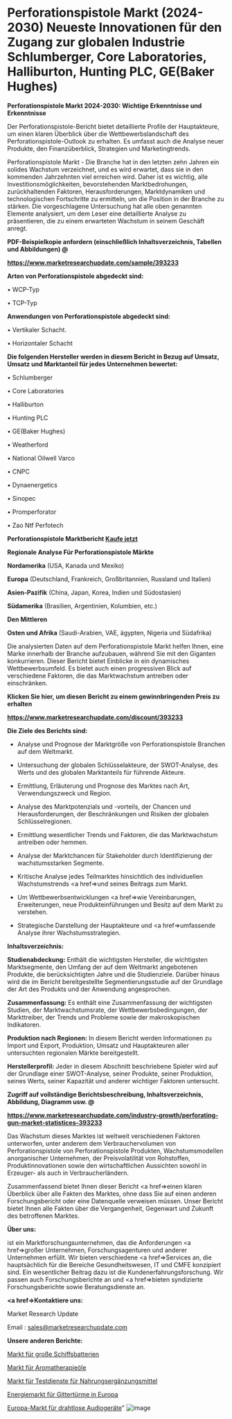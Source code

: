 # Perforationspistole Markt (2024-2030) Neueste Innovationen für den Zugang zur globalen Industrie Schlumberger, Core Laboratories, Halliburton, Hunting PLC, GE(Baker Hughes)

<strong>Perforationspistole Markt 2024-2030: Wichtige Erkenntnisse und Erkenntnisse</strong>

Der Perforationspistole-Bericht bietet detaillierte Profile der Hauptakteure, um einen klaren Überblick über die Wettbewerbslandschaft des Perforationspistole-Outlook zu erhalten. Es umfasst auch die Analyse neuer Produkte, den Finanzüberblick, Strategien und Marketingtrends.

Perforationspistole Markt - Die Branche hat in den letzten zehn Jahren ein solides Wachstum verzeichnet, und es wird erwartet, dass sie in den kommenden Jahrzehnten viel erreichen wird. Daher ist es wichtig, alle Investitionsmöglichkeiten, bevorstehenden Marktbedrohungen, zurückhaltenden Faktoren, Herausforderungen, Marktdynamiken und technologischen Fortschritte zu ermitteln, um die Position in der Branche zu stärken. Die vorgeschlagene Untersuchung hat alle oben genannten Elemente analysiert, um dem Leser eine detaillierte Analyse zu präsentieren, die zu einem erwarteten Wachstum in seinem Geschäft anregt.



<strong><b>PDF-Beispielkopie anfordern (einschließlich Inhaltsverzeichnis, Tabellen und Abbildungen) @ </b></strong>

<strong><a href=https://www.marketresearchupdate.com/sample/393233>

<strong>https://www.marketresearchupdate.com/sample/393233</u></a></strong></strong>



<strong>Arten von Perforationspistole abgedeckt sind:</strong>

• WCP-Typ

• TCP-Typ



<strong>Anwendungen von Perforationspistole abgedeckt sind:</strong>

• Vertikaler Schacht.

• Horizontaler Schacht



<strong>Die folgenden Hersteller werden in diesem Bericht in Bezug auf Umsatz, Umsatz und Marktanteil für jedes Unternehmen bewertet:</strong>

• Schlumberger

• Core Laboratories

• Halliburton

• Hunting PLC

• GE(Baker Hughes)

• Weatherford

• National Oilwell Varco

• CNPC

• Dynaenergetics

• Sinopec

• Promperforator

• Zao Ntf Perfotech



<strong>Perforationspistole Marktbericht <a href=https://www.marketresearchupdate.com/buynow/393233>Kaufe jetzt</a></strong>



<strong>Regionale Analyse Für Perforationspistole Märkte</strong>



<strong>Nordamerika</strong> (USA, Kanada und Mexiko)



<strong>Europa</strong> (Deutschland, Frankreich, Großbritannien, Russland und Italien)



<strong>Asien-Pazifik</strong> (China, Japan, Korea, Indien und Südostasien)



<strong>Südamerika</strong> (Brasilien, Argentinien, Kolumbien, etc.)



<strong>Den Mittleren</strong> 

<strong>Osten und Afrika</strong> (Saudi-Arabien, VAE, ägypten, Nigeria und Südafrika)

Die analysierten Daten auf dem Perforationspistole Markt helfen Ihnen, eine Marke innerhalb der Branche aufzubauen, während Sie mit den Giganten konkurrieren. Dieser Bericht bietet Einblicke in ein dynamisches Wettbewerbsumfeld. Es bietet auch einen progressiven Blick auf verschiedene Faktoren, die das Marktwachstum antreiben oder einschränken.



<strong>Klicken Sie hier, um diesen Bericht zu einem gewinnbringenden Preis zu erhalten
</strong>

<strong><a href=https://www.marketresearchupdate.com/discount/393233>https://www.marketresearchupdate.com/discount/393233</b></u></strong></a>



<strong>Die Ziele des Berichts sind:</strong>

- Analyse und Prognose der Marktgröße von Perforationspistole Branchen auf dem Weltmarkt.

- Untersuchung der globalen Schlüsselakteure, der SWOT-Analyse, des Werts und des globalen Marktanteils für führende Akteure.

- Ermittlung, Erläuterung und Prognose des Marktes nach Art, Verwendungszweck und Region.

- Analyse des Marktpotenzials und -vorteils, der Chancen und Herausforderungen, der Beschränkungen und Risiken der globalen Schlüsselregionen.

- Ermittlung wesentlicher Trends und Faktoren, die das Marktwachstum antreiben oder hemmen.

- Analyse der Marktchancen für Stakeholder durch Identifizierung der wachstumsstarken Segmente.

- Kritische Analyse jedes Teilmarktes hinsichtlich des individuellen Wachstumstrends <a href=>und</a> seines Beitrags zum Markt.

- Um Wettbewerbsentwicklungen <a href=>wie</a> Vereinbarungen, Erweiterungen, neue Produkteinführungen und Besitz auf dem Markt zu verstehen.

- Strategische Darstellung der Hauptakteure und <a href=>umfas</a>sende Analyse ihrer Wachstumsstrategien.



<strong>Inhaltsverzeichnis:</strong>



<strong>Studienabdeckung:</strong> Enthält die wichtigsten Hersteller, die wichtigsten Marktsegmente, den Umfang der auf dem Weltmarkt angebotenen Produkte, die berücksichtigten Jahre und die Studienziele. Darüber hinaus wird die im Bericht bereitgestellte Segmentierungsstudie auf der Grundlage der Art des Produkts und der Anwendung angesprochen.



<strong>Zusammenfassung:</strong> Es enthält eine Zusammenfassung der wichtigsten Studien, der Marktwachstumsrate, der Wettbewerbsbedingungen, der Markttreiber, der Trends und Probleme sowie der makroskopischen Indikatoren.



<strong>Produktion nach Regionen:</strong> In diesem Bericht werden Informationen zu Import und Export, Produktion, Umsatz und Hauptakteuren aller untersuchten regionalen Märkte bereitgestellt.



<strong>Herstellerprofil:</strong> Jeder in diesem Abschnitt beschriebene Spieler wird auf der Grundlage einer SWOT-Analyse, seiner Produkte, seiner Produktion, seines Werts, seiner Kapazität und anderer wichtiger Faktoren untersucht.



<strong><b>Zugriff auf vollständige Berichtsbeschreibung, Inhaltsverzeichnis, Abbildung, Diagramm usw. @ </b></strong>

<strong><a href=https://www.marketresearchupdate.com/industry-growth/perforating-gun-market-statistices-393233>https://www.marketresearchupdate.com/industry-growth/perforating-gun-market-statistices-393233</a></strong>

Das Wachstum dieses Marktes ist weltweit verschiedenen Faktoren unterworfen, unter anderem dem Verbrauchervolumen von Perforationspistole von Perforationspistole Produkten, Wachstumsmodellen anorganischer Unternehmen, der Preisvolatilität von Rohstoffen, Produktinnovationen sowie den wirtschaftlichen Aussichten sowohl in Erzeuger- als auch in Verbraucherländern.

Zusammenfassend bietet Ihnen dieser Bericht <a href=>einen</a> klaren Überblick über alle Fakten des Marktes, ohne dass Sie auf einen anderen Forschungsbericht oder eine Datenquelle verweisen müssen. Unser Bericht bietet Ihnen alle Fakten über die Vergangenheit, Gegenwart und Zukunft des betroffenen Marktes.



<strong>Über uns:</strong>

 ist ein Marktforschungsunternehmen, das die Anforderungen <a href=>großer</a> Unternehmen, Forschungsagenturen und anderer Unternehmen erfüllt. Wir bieten verschiedene <a href=>Services</a> an, die hauptsächlich für die Bereiche Gesundheitswesen, IT und CMFE konzipiert sind. Ein wesentlicher Beitrag dazu ist die Kundenerfahrungsforschung. Wir passen auch Forschungsberichte an und <a href=>bieten</a> syndizierte Forschungsberichte sowie Beratungsdienste an.



<strong><a href=>Kontaktiere uns:</a></strong>

Market Research Update

Email : sales@marketresearchupdate.com



<strong>Unsere anderen Berichte:</strong>

<a href=https://www.linkedin.com/pulse/marine-battery-large-vessel-market-witness-huge>Markt für große Schiffsbatterien</a>

<a href=https://www.linkedin.com/pulse/aromatherapy-oil-market-size-share-outlook-growth>Markt für Aromatherapieöle</a>

<a href=https://www.linkedin.com/pulse/dietary-supplement-testing-service-market-analysis>Markt für Testdienste für Nahrungsergänzungsmittel</a>

<a href=https://www.linkedin.com/pulse/europe-lattice-towers-energy-market-growth-possibilities>Energiemarkt für Gittertürme in Europa</a>

<a href=https://www.linkedin.com/pulse/europe-wireless-audio-market-2023-continues-rapid-growth>Europa-Markt für drahtlose Audiogeräte</a>"
![image](https://github.com/Gayatrikarjule/Market-Analysis-360/assets/97346546/66d8d27e-b64e-4b17-99b7-38c387e75306)
